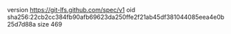 version https://git-lfs.github.com/spec/v1
oid sha256:22cb2cc384fb90afb69623da250ffe2f21ab45df381044085eea4e0b25d7d88a
size 469
